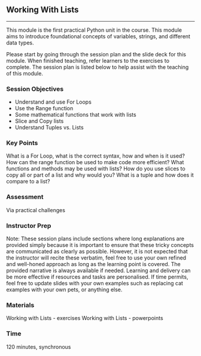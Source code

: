 ## Working With Lists
---

This module is the first practical Python unit in the course. This module aims to introduce foundational concepts of variables, strings, and different data types.

Please start by going through the session plan and the slide deck for this module. When finished teaching, refer learners to the exercises to complete. The session plan is listed below to help assist with the teaching of this module.

### Session Objectives

- Understand and use For Loops
- Use the Range function
- Some mathematical functions that work with lists
- Slice and Copy lists
- Understand Tuples vs. Lists

### Key Points

What is a For Loop, what is the correct syntax, how and when is it used?
How can the range function be used to make code more efficient?
What functions and methods may be used with lists?
How do you use slices to copy all or part of a list and why would you?
What is a tuple and how does it compare to a list?

### Assessment

Via practical challenges

### Instructor Prep

Note: These session plans include sections where long explanations are provided simply because it is important to ensure that these tricky concepts are communicated as clearly as possible. However, it is not expected that the instructor will recite these verbatim, feel free to use your own refined and well-honed approach as long as the learning point is covered. The provided narrative is always available if needed.
Learning and delivery can be more effective if resources and tasks are personalised. If time permits, feel free to update slides with your own examples such as replacing cat examples with your own pets, or anything else.

### Materials

Working with Lists - exercises
Working with Lists - powerpoints

### Time

120 minutes, synchronous
